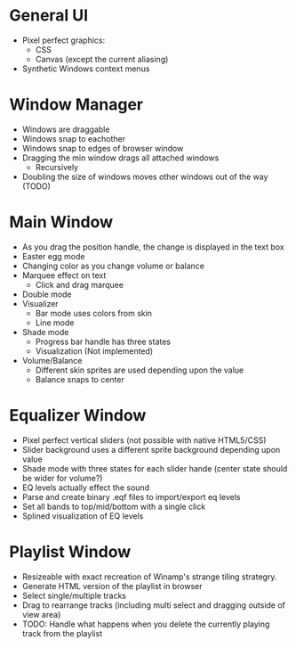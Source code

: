 # General UI

* Pixel perfect graphics:
  * CSS
  * Canvas (except the current aliasing)
* Synthetic Windows context menus

# Window Manager

* Windows are draggable
* Windows snap to eachother
* Windows snap to edges of browser window
* Dragging the min window drags all attached windows
  * Recursively
* Doubling the size of windows moves other windows out of the way (TODO)

# Main Window

* As you drag the position handle, the change is displayed in the text box
* Easter egg mode
* Changing color as you change volume or balance
* Marquee effect on text
  * Click and drag marquee
* Double mode
* Visualizer
  * Bar mode uses colors from skin
  * Line mode
* Shade mode
  * Progress bar handle has three states
  * Visualization (Not implemented)
* Volume/Balance
  * Different skin sprites are used depending upon the value
  * Balance snaps to center

# Equalizer Window

* Pixel perfect vertical sliders (not possible with native HTML5/CSS)
* Slider background uses a different sprite background depending upon value
* Shade mode with three states for each slider hande (center state should be wider for volume?)
* EQ levels actually effect the sound
* Parse and create binary .eqf files to import/export eq levels
* Set all bands to top/mid/bottom with a single click
* Splined visualization of EQ levels

# Playlist Window

* Resizeable with exact recreation of Winamp's strange tiling strategry.
* Generate HTML version of the playlist in browser
* Select single/multiple tracks
* Drag to rearrange tracks (including multi select and dragging outside of view area)
* TODO: Handle what happens when you delete the currently playing track from the playlist
